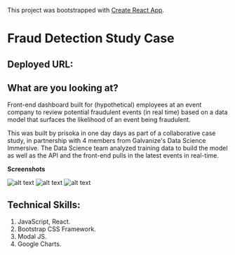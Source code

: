 This project was bootstrapped with [Create React App](https://github.com/facebookincubator/create-react-app).

# Fraud Detection Study Case

## Deployed URL: 

## What are you looking at? 
Front-end dashboard built for (hypothetical) employees at an event company to review potential fraudulent events (in real time) based on a data model that surfaces the likelihood of an event being fraudulent.

This was built by prisoka in one day days as part of a collaborative case study, in partnership with 4 members from Galvanize's Data Science Immersive. The Data Science team analyzed training data to build the model as well as the API and the front-end pulls in the latest events in real-time.

**Screenshots**

![alt text](https://raw.githubusercontent.com/username/projectname/branch/path/to/img.png)
![alt text](https://raw.githubusercontent.com/username/projectname/branch/path/to/img.png)
![alt text](https://raw.githubusercontent.com/username/projectname/branch/path/to/img.png)

## Technical Skills:
1. JavaScript, React.
2. Bootstrap CSS Framework.
3. Modal JS.
4. Google Charts.
